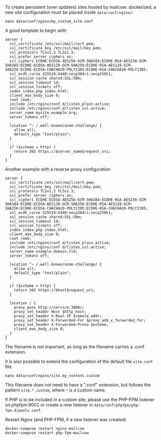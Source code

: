 To create persistent (over updates) sites hosted by mailcow: dockerized, a new site configuration must be placed inside `data/conf/nginx/`:

```
nano data/conf/nginx/my_custom_site.conf
```

A good template to begin with:

``` hl_lines="16"
server {
  ssl_certificate /etc/ssl/mail/cert.pem;
  ssl_certificate_key /etc/ssl/mail/key.pem;
  ssl_protocols TLSv1.2 TLSv1.3;
  ssl_prefer_server_ciphers on;
  ssl_ciphers ECDHE-ECDSA-AES256-GCM-SHA384:ECDHE-RSA-AES256-GCM-SHA384:ECDHE-ECDSA-AES128-GCM-SHA256:ECDHE-RSA-AES128-GCM-SHA256:ECDHE-ECDSA-CHACHA20-POLY1305:ECDHE-RSA-CHACHA20-POLY1305;
  ssl_ecdh_curve X25519:X448:secp384r1:secp256k1;
  ssl_session_cache shared:SSL:50m;
  ssl_session_timeout 1d;
  ssl_session_tickets off;
  index index.php index.html;
  client_max_body_size 0;
  root /web;
  include /etc/nginx/conf.d/listen_plain.active;
  include /etc/nginx/conf.d/listen_ssl.active;
  server_name mysite.example.org;
  server_tokens off;

  location ^~ /.well-known/acme-challenge/ {
    allow all;
    default_type "text/plain";
  }

  if ($scheme = http) {
    return 301 https://$server_name$request_uri;
  }
}
```

Another example with a reverse proxy configuration:

``` hl_lines="16 28"
server {
  ssl_certificate /etc/ssl/mail/cert.pem;
  ssl_certificate_key /etc/ssl/mail/key.pem;
  ssl_protocols TLSv1.2 TLSv1.3;
  ssl_prefer_server_ciphers on;
  ssl_ciphers ECDHE-ECDSA-AES256-GCM-SHA384:ECDHE-RSA-AES256-GCM-SHA384:ECDHE-ECDSA-AES128-GCM-SHA256:ECDHE-RSA-AES128-GCM-SHA256:ECDHE-ECDSA-CHACHA20-POLY1305:ECDHE-RSA-CHACHA20-POLY1305;
  ssl_ecdh_curve X25519:X448:secp384r1:secp256k1;
  ssl_session_cache shared:SSL:50m;
  ssl_session_timeout 1d;
  ssl_session_tickets off;
  index index.php index.html;
  client_max_body_size 0;
  root /web;
  include /etc/nginx/conf.d/listen_plain.active;
  include /etc/nginx/conf.d/listen_ssl.active;
  server_name example.domain.tld;
  server_tokens off;

  location ^~ /.well-known/acme-challenge/ {
    allow all;
    default_type "text/plain";
  }

  if ($scheme = http) {
    return 301 https://$host$request_uri;
  }

  location / {
    proxy_pass http://service:3000/;
    proxy_set_header Host $http_host;
    proxy_set_header X-Real-IP $remote_addr;
    proxy_set_header X-Forwarded-For $proxy_add_x_forwarded_for;
    proxy_set_header X-Forwarded-Proto $scheme;
    client_max_body_size 0;
  }
}
```


The filename is not important, as long as the filename carries a .conf extension.

It is also possible to extend the configuration of the default file `site.conf` file:

```
nano data/conf/nginx/site.my_content.custom
```

This filename does not need to have a ".conf" extension, but follows the pattern `site.*.custom`, where `*` is a custom name.

If PHP is to be included in a custom site, please use the PHP-FPM listener on phpfpm:9002 or create a new listener in `data/conf/phpfpm/php-fpm.d/pools.conf`.

Restart Nginx (and PHP-FPM, if a new listener was created):

```
docker-compose restart nginx-mailcow
docker-compose restart php-fpm-mailcow
```
